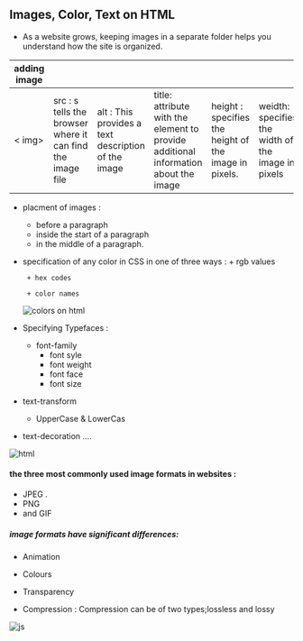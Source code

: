 ## Images, Color, Text on HTML

+ As a website grows, keeping
images in a separate folder
helps you understand how the
site is organized.

|  adding image|  |||||||
| ----------- | ----------- |-------|------|-|-|-|-|
|<  img>| src : s tells the browser where it can find the image file|  alt :   This provides a text description  of the image | title: attribute with the <img> element  to provide additional information  about the image|height : specifies the height of the image in pixels.|weidth: specifies the width of the image in pixels |align : left/right/top/middle/bottom||

+ placment of images :
  + before a paragraph
  + inside the start of a paragraph
  + in the middle of a paragraph.


+ specification of any color in CSS in one of three ways :
      +  rgb values
      
       + hex codes
       
       + color names
       
     ![colors on html](https://www.wideskills.com/sites/default/files/subjects/HTML%20Tutorial/18/image1.png)

+ Specifying Typefaces :
     + font-family 
          + font syle
          + font weight
          +  font face
          + font size   
              
 + text-transform
 
     + UpperCase & 
LowerCas    
  + text-decoration   ....

  ![html](https://www.ngmisr.com/wp-content/uploads/2020/06/%D8%AA%D8%B9%D9%84%D9%8A%D9%85-%D9%84%D8%BA%D8%A9-HTML.jpg)

 #### the three most commonly used image formats in websites :
 + JPEG .
 + PNG
 +  and GIF
 
 ##### image formats have significant differences:
 + Animation 
 + Colours
+  Transparency

+ Compression : Compression can be of two types;lossless and lossy
 
![js](https://encrypted-tbn0.gstatic.com/images?q=tbn:ANd9GcSvNot6mDntxX5pZj1frNrpbVtkNx2S1zyXHg&usqp=CAU)
